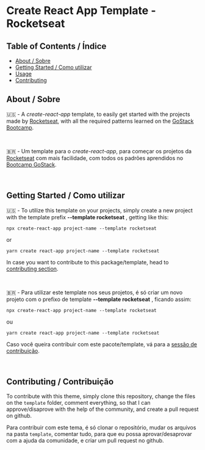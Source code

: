 # Create React App Template - Rocketseat

## Table of Contents / Índice

- [About / Sobre](#about)
- [Getting Started / Como utilizar](#getting_started)
- [Usage](#usage)
- [Contributing](#contributing)

## About / Sobre <a name = "about"></a>

🇺🇸 - A *create-react-app* template, to easily get started with the projects made by [Rocketseat](https://rocketseat.com.br), with all the required patterns learned on the [GoStack Bootcamp](https://rocketseat.com.br/gostack).

<br>

🇧🇷 - Um template para o *create-react-app*, para começar os projetos da [Rocketseat](https://rocketseat.com.br) com mais facilidade, com todos os padrões aprendidos no [Bootcamp GoStack](https://rocketseat.com.br/gostack).


<br>


## Getting Started / Como utilizar <a name = "getting_started"></a>

🇺🇸 - To utilize this template on your projects, simply create a new project with the template prefix **--template rocketseat** , getting like this:
```
npx create-react-app project-name --template rocketseat
```
or 
```
yarn create react-app project-name --template rocketseat
```
In case you want to contribute to this package/template, head to [contributing section](#contributing).

<br>

🇧🇷 - Para utilizar este template nos seus projetos, é só criar um novo projeto com o prefixo de template **--template rocketseat** , ficando assim:
```
npx create-react-app project-name --template rocketseat
``` 
ou 
```
yarn create react-app project-name --template rocketseat
```
Caso você queira contribuir com este pacote/template, vá para a [sessão de contribuição](#contributing).

<br>

## Contributing / Contribuição  <a name = "contributing"></a>

To contribute with this theme, simply clone this repository, change the files on the `template` folder, comment everything, so that I can approve/disaprove with the help of the community, and create a pull request on github.

Para contribuir com este tema, é só clonar o repositório, mudar os arquivos na pasta `template`, comentar tudo, para que eu possa aprovar/desaprovar com a ajuda da comunidade, e criar um pull request no github.
